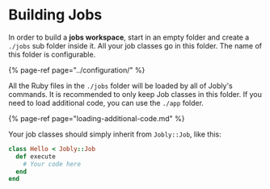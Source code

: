 # Building Jobs

In order to build a **jobs workspace**, start in an empty folder and create a `./jobs` sub folder inside it. All your job classes go in this folder. The name of this folder is configurable.

{% page-ref page="../configuration/" %}

All the Ruby files in the `./jobs` folder will be loaded by all of Jobly's commands. It is recommended to only keep Job classes in this folder. If you need to load additional code, you can use the `./app` folder.

{% page-ref page="loading-additional-code.md" %}

Your job classes should simply inherit from `Jobly::Job`, like this:

```ruby
class Hello < Jobly::Job
  def execute
    # Your code here
  end
end
```

